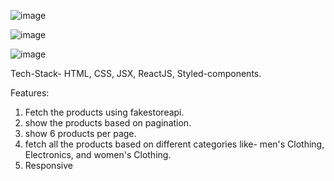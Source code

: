![image](https://github.com/Rdev921/product-store/assets/61020616/c591cae9-3c69-4430-8725-c06a552583ad)

![image](https://github.com/Rdev921/product-store/assets/61020616/c2888653-4ed2-49f8-b577-c06a7cd4e172)

![image](https://github.com/Rdev921/product-store/assets/61020616/694d279c-8963-4813-9395-720dee1f2736)

Tech-Stack- HTML, CSS, JSX, ReactJS, Styled-components.

Features:
   1)  Fetch the products using fakestoreapi.
   2)  show the products based on pagination.
   3)  show 6 products per page. 
   4)  fetch all the products based on different categories like- men's Clothing, Electronics, and women's Clothing.
   5)  Responsive 




